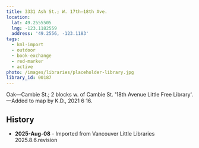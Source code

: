 ```yaml
---
title: 3331 Ash St.; W. 17th—18th Ave.
location:
  lat: 49.2555505
  lng: -123.1182559
  address: '49.2556, -123.1183'
tags:
  - kml-import
  - outdoor
  - book-exchange
  - red-marker
  - active
photo: /images/libraries/placeholder-library.jpg
library_id: 00187
---
```

Oak—Cambie St.; 2 blocks w. of Cambie St.
'18th Avenue Little Free Library'.
—Added to map by K.D., 2021 6 16.

## History
- **2025-Aug-08** - Imported from Vancouver Little Libraries 2025.8.6.revision
